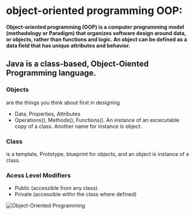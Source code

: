 # object-oriented programming OOP:
<b> Object-oriented programming (OOP) is a computer programming model (methodology or Paradigm) that organizes software design around data, or objects, rather than functions and logic. 
An object can be defined as a data field that has unique attributes and behavior.</b>

## **Java** is a class-based, Object-Oiented Programming language.

### Objects
are the things you think about first in designing
- Data, Properties, Attributes
- Operations(), Methods(), Functions().
An instance of an excecutable copy of a class.
Another name for instance is object.

### Class
is a template, Prototype, blueprint for objects, and an object is instance of a class.

### Acess Level Modifiers
- Public (accessible from any class).
- Private (accessible withn the class where defined)

![Object-Oriented Programming](https://user-images.githubusercontent.com/63553675/157548762-ca053a4e-7302-4942-b110-5429d1a1ee1e.png)
